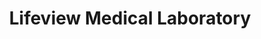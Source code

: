 ---
title: "Lifeview Medical Laboratory"
url: /accra/lifeview-medical-laboratory/
shop: Drogerie
---